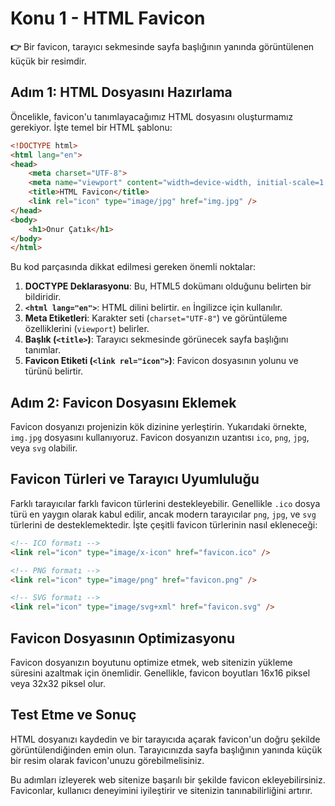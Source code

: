 # Konu 1 - **HTML Favicon**

**👉** Bir favicon, tarayıcı sekmesinde sayfa başlığının yanında görüntülenen küçük bir resimdir.

## Adım 1: HTML Dosyasını Hazırlama

Öncelikle, favicon'u tanımlayacağımız HTML dosyasını oluşturmamız gerekiyor. İşte temel bir HTML şablonu:

```html
<!DOCTYPE html>
<html lang="en">
<head>
    <meta charset="UTF-8">
    <meta name="viewport" content="width=device-width, initial-scale=1.0">
    <title>HTML Favicon</title>
    <link rel="icon" type="image/jpg" href="img.jpg" />
</head>
<body>
    <h1>Onur Çatık</h1>
</body>
</html>
```

Bu kod parçasında dikkat edilmesi gereken önemli noktalar:

1. **DOCTYPE Deklarasyonu**: Bu, HTML5 dokümanı olduğunu belirten bir bildiridir.
2. **`<html lang="en">`**: HTML dilini belirtir. `en` İngilizce için kullanılır.
3. **Meta Etiketleri**: Karakter seti (`charset="UTF-8"`) ve görüntüleme özelliklerini (`viewport`) belirler.
4. **Başlık (`<title>`)**: Tarayıcı sekmesinde görünecek sayfa başlığını tanımlar.
5. **Favicon Etiketi (`<link rel="icon">`)**: Favicon dosyasının yolunu ve türünü belirtir.

## Adım 2: Favicon Dosyasını Eklemek

Favicon dosyanızı projenizin kök dizinine yerleştirin. Yukarıdaki örnekte, `img.jpg` dosyasını kullanıyoruz. Favicon dosyanızın uzantısı `ico`, `png`, `jpg`, veya `svg` olabilir.

## Favicon Türleri ve Tarayıcı Uyumluluğu

Farklı tarayıcılar farklı favicon türlerini destekleyebilir. Genellikle `.ico` dosya türü en yaygın olarak kabul edilir, ancak modern tarayıcılar `png`, `jpg`, ve `svg` türlerini de desteklemektedir. İşte çeşitli favicon türlerinin nasıl ekleneceği:

```html
<!-- ICO formatı -->
<link rel="icon" type="image/x-icon" href="favicon.ico" />

<!-- PNG formatı -->
<link rel="icon" type="image/png" href="favicon.png" />

<!-- SVG formatı -->
<link rel="icon" type="image/svg+xml" href="favicon.svg" />
```

## Favicon Dosyasının Optimizasyonu

Favicon dosyanızın boyutunu optimize etmek, web sitenizin yükleme süresini azaltmak için önemlidir. Genellikle, favicon boyutları 16x16 piksel veya 32x32 piksel olur.

## Test Etme ve Sonuç

HTML dosyanızı kaydedin ve bir tarayıcıda açarak favicon'un doğru şekilde görüntülendiğinden emin olun. Tarayıcınızda sayfa başlığının yanında küçük bir resim olarak favicon'unuzu görebilmelisiniz.

Bu adımları izleyerek web sitenize başarılı bir şekilde favicon ekleyebilirsiniz. Faviconlar, kullanıcı deneyimini iyileştirir ve sitenizin tanınabilirliğini artırır.